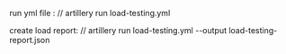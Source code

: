 run yml file :
// artillery run load-testing.yml

create load report:
// artillery run load-testing.yml --output load-testing-report.json
